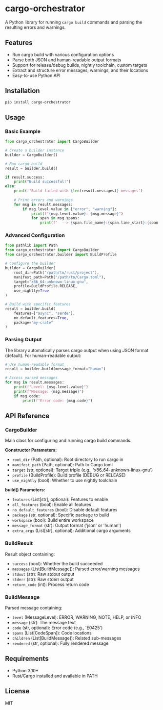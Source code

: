# cargo-orchestrator

A Python library for running `cargo build` commands and parsing the resulting errors and warnings.

## Features

- Run cargo build with various configuration options
- Parse both JSON and human-readable output formats
- Support for release/debug builds, nightly toolchain, custom targets
- Extract and structure error messages, warnings, and their locations
- Easy-to-use Python API

## Installation

```bash
pip install cargo-orchestrator
```

## Usage

### Basic Example

```python
from cargo_orchestrator import CargoBuilder

# Create a builder instance
builder = CargoBuilder()

# Run cargo build
result = builder.build()

if result.success:
    print("Build successful!")
else:
    print(f"Build failed with {len(result.messages)} messages")
    
    # Print errors and warnings
    for msg in result.messages:
        if msg.level.value in ["error", "warning"]:
            print(f"{msg.level.value}: {msg.message}")
            for span in msg.spans:
                print(f"  --> {span.file_name}:{span.line_start}:{span.column_start}")
```

### Advanced Configuration

```python
from pathlib import Path
from cargo_orchestrator import CargoBuilder
from cargo_orchestrator.builder import BuildProfile

# Configure the builder
builder = CargoBuilder(
    root_dir=Path("/path/to/rust/project"),
    manifest_path=Path("/path/to/Cargo.toml"),
    target="x86_64-unknown-linux-gnu",
    profile=BuildProfile.RELEASE,
    use_nightly=True
)

# Build with specific features
result = builder.build(
    features=["async", "serde"],
    no_default_features=True,
    package="my-crate"
)
```

### Parsing Output

The library automatically parses cargo output when using JSON format (default). For human-readable output:

```python
# Use human-readable format
result = builder.build(message_format="human")

# Access parsed messages
for msg in result.messages:
    print(f"Level: {msg.level.value}")
    print(f"Message: {msg.message}")
    if msg.code:
        print(f"Error code: {msg.code}")
```

## API Reference

### CargoBuilder

Main class for configuring and running cargo build commands.

**Constructor Parameters:**
- `root_dir` (Path, optional): Root directory to run cargo in
- `manifest_path` (Path, optional): Path to Cargo.toml
- `target` (str, optional): Target triple (e.g., 'x86_64-unknown-linux-gnu')
- `profile` (BuildProfile): Build profile (DEBUG or RELEASE)
- `use_nightly` (bool): Whether to use nightly toolchain

**build() Parameters:**
- `features` (List[str], optional): Features to enable
- `all_features` (bool): Enable all features
- `no_default_features` (bool): Disable default features
- `package` (str, optional): Specific package to build
- `workspace` (bool): Build entire workspace
- `message_format` (str): Output format ('json' or 'human')
- `extra_args` (List[str], optional): Additional cargo arguments

### BuildResult

Result object containing:
- `success` (bool): Whether the build succeeded
- `messages` (List[BuildMessage]): Parsed error/warning messages
- `stdout` (str): Raw stdout output
- `stderr` (str): Raw stderr output
- `return_code` (int): Process return code

### BuildMessage

Parsed message containing:
- `level` (MessageLevel): ERROR, WARNING, NOTE, HELP, or INFO
- `message` (str): The message text
- `code` (str, optional): Error code (e.g., 'E0425')
- `spans` (List[CodeSpan]): Code locations
- `children` (List[BuildMessage]): Related sub-messages
- `rendered` (str, optional): Fully rendered message

## Requirements

- Python 3.10+
- Rust/Cargo installed and available in PATH

## License

MIT